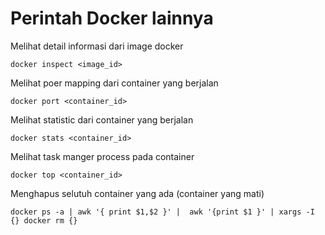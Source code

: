 # Perintah Docker lainnya

Melihat detail informasi dari image docker

```
docker inspect <image_id>
```

Melihat poer mapping dari container yang berjalan

```
docker port <container_id>
```

Melihat statistic dari container yang berjalan

```
docker stats <container_id>
```

Melihat task manger process pada container

```
docker top <container_id>
```

Menghapus selutuh container yang ada (container yang mati)
```
docker ps -a | awk '{ print $1,$2 }' |  awk '{print $1 }' | xargs -I {} docker rm {}
```